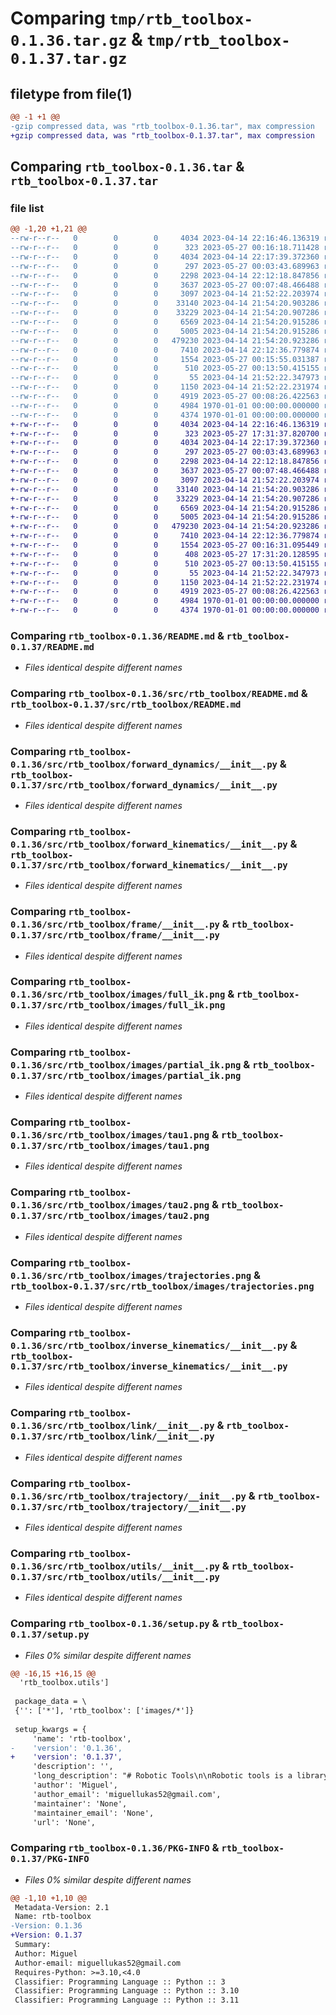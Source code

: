 # Comparing `tmp/rtb_toolbox-0.1.36.tar.gz` & `tmp/rtb_toolbox-0.1.37.tar.gz`

## filetype from file(1)

```diff
@@ -1 +1 @@
-gzip compressed data, was "rtb_toolbox-0.1.36.tar", max compression
+gzip compressed data, was "rtb_toolbox-0.1.37.tar", max compression
```

## Comparing `rtb_toolbox-0.1.36.tar` & `rtb_toolbox-0.1.37.tar`

### file list

```diff
@@ -1,20 +1,21 @@
--rw-r--r--   0        0        0     4034 2023-04-14 22:16:46.136319 rtb_toolbox-0.1.36/README.md
--rw-r--r--   0        0        0      323 2023-05-27 00:16:18.711428 rtb_toolbox-0.1.36/pyproject.toml
--rw-r--r--   0        0        0     4034 2023-04-14 22:17:39.372360 rtb_toolbox-0.1.36/src/rtb_toolbox/README.md
--rw-r--r--   0        0        0      297 2023-05-27 00:03:43.689963 rtb_toolbox-0.1.36/src/rtb_toolbox/__init__.py
--rw-r--r--   0        0        0     2298 2023-04-14 22:12:18.847856 rtb_toolbox-0.1.36/src/rtb_toolbox/forward_dynamics/__init__.py
--rw-r--r--   0        0        0     3637 2023-05-27 00:07:48.466488 rtb_toolbox-0.1.36/src/rtb_toolbox/forward_kinematics/__init__.py
--rw-r--r--   0        0        0     3097 2023-04-14 21:52:22.203974 rtb_toolbox-0.1.36/src/rtb_toolbox/frame/__init__.py
--rw-r--r--   0        0        0    33140 2023-04-14 21:54:20.903286 rtb_toolbox-0.1.36/src/rtb_toolbox/images/full_ik.png
--rw-r--r--   0        0        0    33229 2023-04-14 21:54:20.907286 rtb_toolbox-0.1.36/src/rtb_toolbox/images/partial_ik.png
--rw-r--r--   0        0        0     6569 2023-04-14 21:54:20.915286 rtb_toolbox-0.1.36/src/rtb_toolbox/images/tau1.png
--rw-r--r--   0        0        0     5005 2023-04-14 21:54:20.915286 rtb_toolbox-0.1.36/src/rtb_toolbox/images/tau2.png
--rw-r--r--   0        0        0   479230 2023-04-14 21:54:20.923286 rtb_toolbox-0.1.36/src/rtb_toolbox/images/trajectories.png
--rw-r--r--   0        0        0     7410 2023-04-14 22:12:36.779874 rtb_toolbox-0.1.36/src/rtb_toolbox/inverse_kinematics/__init__.py
--rw-r--r--   0        0        0     1554 2023-05-27 00:15:55.031387 rtb_toolbox-0.1.36/src/rtb_toolbox/link/__init__.py
--rw-r--r--   0        0        0      510 2023-05-27 00:13:50.415155 rtb_toolbox-0.1.36/src/rtb_toolbox/robots/puma260.py
--rw-r--r--   0        0        0       55 2023-04-14 21:52:22.347973 rtb_toolbox-0.1.36/src/rtb_toolbox/symbols.py
--rw-r--r--   0        0        0     1150 2023-04-14 21:52:22.231974 rtb_toolbox-0.1.36/src/rtb_toolbox/trajectory/__init__.py
--rw-r--r--   0        0        0     4919 2023-05-27 00:08:26.422563 rtb_toolbox-0.1.36/src/rtb_toolbox/utils/__init__.py
--rw-r--r--   0        0        0     4984 1970-01-01 00:00:00.000000 rtb_toolbox-0.1.36/setup.py
--rw-r--r--   0        0        0     4374 1970-01-01 00:00:00.000000 rtb_toolbox-0.1.36/PKG-INFO
+-rw-r--r--   0        0        0     4034 2023-04-14 22:16:46.136319 rtb_toolbox-0.1.37/README.md
+-rw-r--r--   0        0        0      323 2023-05-27 17:31:37.820700 rtb_toolbox-0.1.37/pyproject.toml
+-rw-r--r--   0        0        0     4034 2023-04-14 22:17:39.372360 rtb_toolbox-0.1.37/src/rtb_toolbox/README.md
+-rw-r--r--   0        0        0      297 2023-05-27 00:03:43.689963 rtb_toolbox-0.1.37/src/rtb_toolbox/__init__.py
+-rw-r--r--   0        0        0     2298 2023-04-14 22:12:18.847856 rtb_toolbox-0.1.37/src/rtb_toolbox/forward_dynamics/__init__.py
+-rw-r--r--   0        0        0     3637 2023-05-27 00:07:48.466488 rtb_toolbox-0.1.37/src/rtb_toolbox/forward_kinematics/__init__.py
+-rw-r--r--   0        0        0     3097 2023-04-14 21:52:22.203974 rtb_toolbox-0.1.37/src/rtb_toolbox/frame/__init__.py
+-rw-r--r--   0        0        0    33140 2023-04-14 21:54:20.903286 rtb_toolbox-0.1.37/src/rtb_toolbox/images/full_ik.png
+-rw-r--r--   0        0        0    33229 2023-04-14 21:54:20.907286 rtb_toolbox-0.1.37/src/rtb_toolbox/images/partial_ik.png
+-rw-r--r--   0        0        0     6569 2023-04-14 21:54:20.915286 rtb_toolbox-0.1.37/src/rtb_toolbox/images/tau1.png
+-rw-r--r--   0        0        0     5005 2023-04-14 21:54:20.915286 rtb_toolbox-0.1.37/src/rtb_toolbox/images/tau2.png
+-rw-r--r--   0        0        0   479230 2023-04-14 21:54:20.923286 rtb_toolbox-0.1.37/src/rtb_toolbox/images/trajectories.png
+-rw-r--r--   0        0        0     7410 2023-04-14 22:12:36.779874 rtb_toolbox-0.1.37/src/rtb_toolbox/inverse_kinematics/__init__.py
+-rw-r--r--   0        0        0     1554 2023-05-27 00:16:31.095449 rtb_toolbox-0.1.37/src/rtb_toolbox/link/__init__.py
+-rw-r--r--   0        0        0      408 2023-05-27 17:31:20.128595 rtb_toolbox-0.1.37/src/rtb_toolbox/robots/SCARA.py
+-rw-r--r--   0        0        0      510 2023-05-27 00:13:50.415155 rtb_toolbox-0.1.37/src/rtb_toolbox/robots/puma260.py
+-rw-r--r--   0        0        0       55 2023-04-14 21:52:22.347973 rtb_toolbox-0.1.37/src/rtb_toolbox/symbols.py
+-rw-r--r--   0        0        0     1150 2023-04-14 21:52:22.231974 rtb_toolbox-0.1.37/src/rtb_toolbox/trajectory/__init__.py
+-rw-r--r--   0        0        0     4919 2023-05-27 00:08:26.422563 rtb_toolbox-0.1.37/src/rtb_toolbox/utils/__init__.py
+-rw-r--r--   0        0        0     4984 1970-01-01 00:00:00.000000 rtb_toolbox-0.1.37/setup.py
+-rw-r--r--   0        0        0     4374 1970-01-01 00:00:00.000000 rtb_toolbox-0.1.37/PKG-INFO
```

### Comparing `rtb_toolbox-0.1.36/README.md` & `rtb_toolbox-0.1.37/README.md`

 * *Files identical despite different names*

### Comparing `rtb_toolbox-0.1.36/src/rtb_toolbox/README.md` & `rtb_toolbox-0.1.37/src/rtb_toolbox/README.md`

 * *Files identical despite different names*

### Comparing `rtb_toolbox-0.1.36/src/rtb_toolbox/forward_dynamics/__init__.py` & `rtb_toolbox-0.1.37/src/rtb_toolbox/forward_dynamics/__init__.py`

 * *Files identical despite different names*

### Comparing `rtb_toolbox-0.1.36/src/rtb_toolbox/forward_kinematics/__init__.py` & `rtb_toolbox-0.1.37/src/rtb_toolbox/forward_kinematics/__init__.py`

 * *Files identical despite different names*

### Comparing `rtb_toolbox-0.1.36/src/rtb_toolbox/frame/__init__.py` & `rtb_toolbox-0.1.37/src/rtb_toolbox/frame/__init__.py`

 * *Files identical despite different names*

### Comparing `rtb_toolbox-0.1.36/src/rtb_toolbox/images/full_ik.png` & `rtb_toolbox-0.1.37/src/rtb_toolbox/images/full_ik.png`

 * *Files identical despite different names*

### Comparing `rtb_toolbox-0.1.36/src/rtb_toolbox/images/partial_ik.png` & `rtb_toolbox-0.1.37/src/rtb_toolbox/images/partial_ik.png`

 * *Files identical despite different names*

### Comparing `rtb_toolbox-0.1.36/src/rtb_toolbox/images/tau1.png` & `rtb_toolbox-0.1.37/src/rtb_toolbox/images/tau1.png`

 * *Files identical despite different names*

### Comparing `rtb_toolbox-0.1.36/src/rtb_toolbox/images/tau2.png` & `rtb_toolbox-0.1.37/src/rtb_toolbox/images/tau2.png`

 * *Files identical despite different names*

### Comparing `rtb_toolbox-0.1.36/src/rtb_toolbox/images/trajectories.png` & `rtb_toolbox-0.1.37/src/rtb_toolbox/images/trajectories.png`

 * *Files identical despite different names*

### Comparing `rtb_toolbox-0.1.36/src/rtb_toolbox/inverse_kinematics/__init__.py` & `rtb_toolbox-0.1.37/src/rtb_toolbox/inverse_kinematics/__init__.py`

 * *Files identical despite different names*

### Comparing `rtb_toolbox-0.1.36/src/rtb_toolbox/link/__init__.py` & `rtb_toolbox-0.1.37/src/rtb_toolbox/link/__init__.py`

 * *Files identical despite different names*

### Comparing `rtb_toolbox-0.1.36/src/rtb_toolbox/trajectory/__init__.py` & `rtb_toolbox-0.1.37/src/rtb_toolbox/trajectory/__init__.py`

 * *Files identical despite different names*

### Comparing `rtb_toolbox-0.1.36/src/rtb_toolbox/utils/__init__.py` & `rtb_toolbox-0.1.37/src/rtb_toolbox/utils/__init__.py`

 * *Files identical despite different names*

### Comparing `rtb_toolbox-0.1.36/setup.py` & `rtb_toolbox-0.1.37/setup.py`

 * *Files 0% similar despite different names*

```diff
@@ -16,15 +16,15 @@
  'rtb_toolbox.utils']
 
 package_data = \
 {'': ['*'], 'rtb_toolbox': ['images/*']}
 
 setup_kwargs = {
     'name': 'rtb-toolbox',
-    'version': '0.1.36',
+    'version': '0.1.37',
     'description': '',
     'long_description': "# Robotic Tools\n\nRobotic tools is a library made to make some calculations easier, like robots forward\nkinematic's and dynamics. There is also an numerical implementation of inverse velocity kinematic's.\n\nYou can use this lib for any robot, since you have the Denavit Hartenberg parameters.\n\n## Forward Kinematics\n\nin order to use the forward kinematics, you gonna need the robot DH parameters. Then\nu can create a 'Link' object representation for each link, using the parameters.\n\n```python\nimport sympy as sp\nfrom lib.link import Link\n\nq1, q2, q3 = sp.symbols('q_1 q_2 q_3')\n\nj0 = Link([q1, 450, 150, sp.pi / 2])\nj1 = Link([q2, 0, 590, 0])\nj2 = Link([q3, 0, 130, sp.pi / 2])\n```\n\nFinally create an instance of the ForwardKinematic class, and pass a list with\nall links in the constructor. You can also pass an offset with the angles of home position.\n\n```python\nfrom lib.forward_kinematics import ForwardKinematic\n\nfk = ForwardKinematic([j0, j1, j2], offset=np.array([.0, .0, .0]))\n```\n\nThe ForwardKinematic class contains the symbolic matrices of transformations, like transformations\nfrom the reference frame to the i-th frame, the end-effector transformation matrix, the jacobian matrix, and other\nthings.\n\n## Inverse Kinematics\n\nTo use the inverse kinematics u need first to have the ForwardKinematic of the robot\n\n### Inverse Kinematics of Position\n\nThe inverse kinematics of position uses the Gradient Descent method to find an optimal solution\nfor the end-effector position.\n\nTo use it, as said before, u need the ForwardKinematic. Then, just import the ik_position\nmethod from lib.inverse_kinematics package\n\n```python\nimport numpy as np\nfrom lib.inverse_kinematics import ik_position\n\n# PX, Py, Pz\ndesired_position = np.array([.1, .4, .0])\n\nthetas, _, success = ik_position(\n  desired_position=desired_position,\n  fk=fk,\n  initial_guess=np.array([.2, .7, -.1]),\n  f_tolerance=1e-5,\n  max_iterations=1000,\n  lmbd=.1,\n  verbose=True\n)\n```\n\nOutput example of the inverse kinematics of position:\n![position ik](images/partial_ik.png)\n\n### Inverse Kinematics of Position and Orientation\n\nThe inverse kinematics of position and orientation uses the jacobian matrix and end-effector velocities\nnecessary to achive an wanted transformation. This method is also called inverse velocity kinematics. The\nend-effector velocities mentioned before are calculated using the methods explained in\nModern Robotics Book (http://hades.mech.northwestern.edu/index.php/Modern_Robotics).\n\n```python\nimport numpy as np\nfrom lib.inverse_kinematics import ik\n\n# Px, Py, Pz, Rx, Ry, Rz\ndesired_transformation = np.array([.1, .4, .0, 0, np.pi / 4, 0])\n\nthetas, _, success = ik(\n  desired_transformation=desired_transformation,\n  fk=fk,\n  initial_guess=np.array([.2, .7, -.1]),\n  epsilon_wb=1e-5,\n  epsilon_vb=1e-5,\n  max_iterations=1000,\n  lmbd=.1,\n  verbose=True,\n  only_position=False,\n  normalize=False\n)\n```\n\nOutput example for the inverse kinematics of position and orientation\n![position ik](images/full_ik.png)\n\n## Forward Dynamics\n\nIn order to compute the ForwardDynamics u first need the ForwardKinematic of the robot.\nWhen u instantiate the ForwardDynamic class, it will start to calculate the equations of motion (resulting torque's)\nin each link, so it can take a long time if you use the simplify method of sympy library.\n\nThe joint variables (thetas) need to be functions of time.\n\n```python\nfrom lib.symbols import t\nimport sympy as sp\n\nfrom lib.forward_kinematics import ForwardKinematic\nfrom lib.forward_dynamics import ForwardDynamics\nfrom lib.link import Link\n\n# To use the forward dynamics, the q's need to be functions of time\n\nq1 = sp.Function('q_1')(t)\nq2 = sp.Function('q_2')(t)\na1, a2 = sp.symbols('a_1 a_2')\n\nj0 = Link([q1, 0, a1, 0])\nj1 = Link([q2, 0, a2, 0])\n\nrr_fk = ForwardKinematic([j0, j1])\n\nfd = ForwardDynamics(rr_fk)\nfor eq in fd.equations:\n  print(' ')\n  sp.print_latex(sp.simplify(eq))\n  print(' ')\n```\n\nExample of forward dynamic equations of an RR planar robot\n![tau 1](images/tau1.png)\n![tau 2](images/tau2.png)",
     'author': 'Miguel',
     'author_email': 'miguellukas52@gmail.com',
     'maintainer': 'None',
     'maintainer_email': 'None',
     'url': 'None',
```

### Comparing `rtb_toolbox-0.1.36/PKG-INFO` & `rtb_toolbox-0.1.37/PKG-INFO`

 * *Files 0% similar despite different names*

```diff
@@ -1,10 +1,10 @@
 Metadata-Version: 2.1
 Name: rtb-toolbox
-Version: 0.1.36
+Version: 0.1.37
 Summary: 
 Author: Miguel
 Author-email: miguellukas52@gmail.com
 Requires-Python: >=3.10,<4.0
 Classifier: Programming Language :: Python :: 3
 Classifier: Programming Language :: Python :: 3.10
 Classifier: Programming Language :: Python :: 3.11
```

